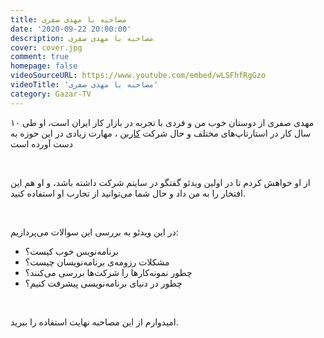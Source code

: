 ```yaml
---
title: مصاحبه با مهدی صفری
date: '2020-09-22 20:00:00'
description: مصاحبه با مهدی صفری
cover: cover.jpg
comment: true
homepage: false
videoSourceURL: https://www.youtube.com/embed/wLSFhfRgGzo
videoTitle: 'مصاحبه با مهدی صفری'
category: Gazar-TV
---
```


مهدی صفری از دوستان خوب من و فردی با تجربه در بازار کار ایران است، او طی ۱۰ سال کار در استارتاپ‌های مختلف و حال شرکت
[کاربن](https://kaarbon.net)
، مهارت زیادی در این حوزه به دست آورده است

<br />

از او خواهش کردم تا در اولین ویدئو گفتگو در سایتم شرکت داشته باشد، و او هم این افتخار را به من داد و حال شما می‌توانید از تجارب او استفاده کنید.

<br />

در این ویدئو به بررسی این سوالات می‌پردازیم:

- برنامه‌نویس خوب کیست؟
- مشکلات رزومه‌ی برنامه‌نویسان چیست؟
- چطور نمونه‌کار‌ها را شرکت‌ها بررسی می‌کنند؟
- چطور در دنیای برنامه‌نویسی پیشرفت کنیم؟

<br />

امیدوارم از این مصاحبه نهایت استفاده را ببرید.
